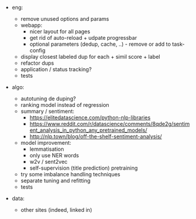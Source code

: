 - eng:
    - remove unused options and params
    - webapp:        
        - nicer layout for all pages
        - get rid of auto-reload + udpate progressbar
        - optional parameters (dedup, cache, ..) - remove or add to task-config
    - display closest labeled dup for each + simil score + label
    - refactor dups
    - application / status tracking?
    - tests        
    
- algo:
    - autotuning de duping?
    - ranking model instead of regression
    - summary / sentiment:
        - https://elitedatascience.com/python-nlp-libraries
        - https://www.reddit.com/r/datascience/comments/8qde2g/sentiment_analysis_in_python_any_pretrained_models/
        - http://nlp.town/blog/off-the-shelf-sentiment-analysis/  
    - model improvement:
        - lemmatisation
        - only use NER words
        - w2v / sent2vec
        - self-supervision (title prediction) pretraining
    - try some imbalance handling techniques    
    - separate tuning and refitting
    - tests
    
- data:
    - other sites (indeed, linked in)
